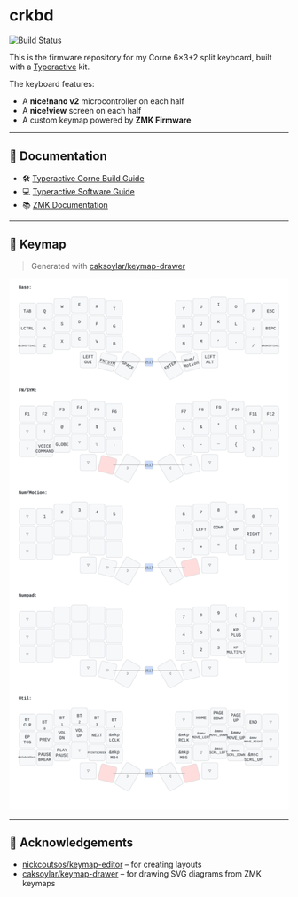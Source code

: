 # crkbd

[![Build Status](https://github.com/johnseth97/corne/actions/workflows/build.yml/badge.svg)](https://github.com/johnseth97/corne/actions/workflows/build.yml)

This is the firmware repository for my Corne 6×3+2 split keyboard, built with a [Typeractive](https://www.typeractive.xyz/) kit.

The keyboard features:
- A **nice!nano v2** microcontroller on each half
- A **nice!view** screen on each half
- A custom keymap powered by **ZMK Firmware**

---

## 🔧 Documentation

- 🛠️ [Typeractive Corne Build Guide](https://docs.typeractive.xyz/builds/corne)
- 💻 [Typeractive Software Guide](https://docs.typeractive.xyz/software)
- 📚 [ZMK Documentation](https://zmk.dev/docs)

---

## 🎹 Keymap

> Generated with [caksoylar/keymap-drawer](https://github.com/caksoylar/keymap-drawer)

![keymap](keymap-drawer/corne.svg)

---

## 🙏 Acknowledgements

- [nickcoutsos/keymap-editor](https://nickcoutsos.github.io/keymap-editor) – for creating layouts
- [caksoylar/keymap-drawer](https://github.com/caksoylar/keymap-drawer) – for drawing SVG diagrams from ZMK keymaps
